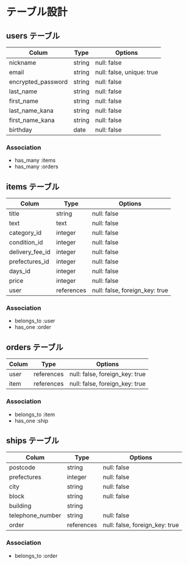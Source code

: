 # テーブル設計

## users テーブル

| Colum              | Type   | Options                   |
| ------------------ | ------ | ------------------------- |
| nickname           | string | null: false               | 
| email              | string | null: false, unique: true |
| encrypted_password | string | null: false               | 
| last_name          | string | null: false               |
| first_name         | string | null: false               | 
| last_name_kana     | string | null: false               | 
| first_name_kana    | string | null: false               | 
| birthday           | date   | null: false               | 


### Association

- has_many :items
- has_many :orders


## items テーブル

| Colum              | Type       | Options                        |
| ------------------ | ---------- | ------------------------------ |
| title              | string     | null: false                    |
| text               | text       | null: false                    |
| category_id        | integer    | null: false                    | 
| condition_id       | integer    | null: false                    |
| delivery_fee_id    | integer    | null: false                    |
| prefectures_id     | integer    | null: false                    |
| days_id            | integer    | null: false                    |
| price              | integer    | null: false                    |
| user               | references | null: false, foreign_key: true |


### Association

- belongs_to :user
- has_one :order


## orders テーブル

| Colum              | Type       | Options                        |
| ------------------ | ---------- | ------------------------------ |
| user               | references | null: false, foreign_key: true |
| item               | references | null: false, foreign_key: true |

### Association

- belongs_to :item
- has_one :ship


## ships テーブル

| Colum              | Type       | Options                        |
| ------------------ | ---------- | ------------------------------ |
| postcode           | string     | null: false                    |
| prefectures        | integer    | null: false                    |
| city               | string     | null: false                    | 
| block              | string     | null: false                    |
| building           | string     |                                |
| telephone_number   | string     | null: false                    |
| order              | references | null: false, foreign_key: true |

### Association

- belongs_to :order